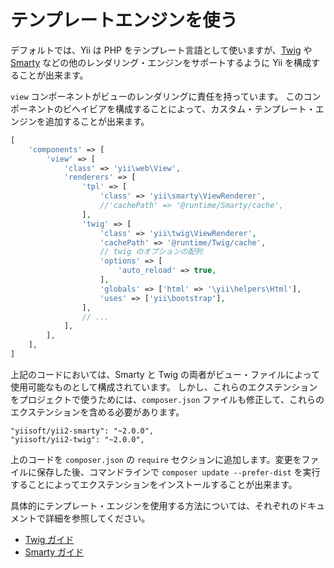 テンプレートエンジンを使う
==========================

デフォルトでは、Yii は PHP をテンプレート言語として使いますが、[Twig](https://twig.symfony.com/) や
[Smarty](http://www.smarty.net/) などの他のレンダリング・エンジンをサポートするように Yii を構成することが出来ます。

`view` コンポーネントがビューのレンダリングに責任を持っています。
このコンポーネントのビヘイビアを構成することによって、カスタム・テンプレート・エンジンを追加することが出来ます。

```php
[
    'components' => [
        'view' => [
            'class' => 'yii\web\View',
            'renderers' => [
                'tpl' => [
                    'class' => 'yii\smarty\ViewRenderer',
                    //'cachePath' => '@runtime/Smarty/cache',
                ],
                'twig' => [
                    'class' => 'yii\twig\ViewRenderer',
                    'cachePath' => '@runtime/Twig/cache',
                    // twig のオプションの配列
                    'options' => [
                        'auto_reload' => true,
                    ],
                    'globals' => ['html' => '\yii\helpers\Html'],
                    'uses' => ['yii\bootstrap'],
                ],
                // ...
            ],
        ],
    ],
]
```

上記のコードにおいては、Smarty と Twig の両者がビュー・ファイルによって使用可能なものとして構成されています。
しかし、これらのエクステンションをプロジェクトで使うためには、`composer.json` ファイルも修正して、これらのエクステンションを含める必要があります。

```
"yiisoft/yii2-smarty": "~2.0.0",
"yiisoft/yii2-twig": "~2.0.0",
```
上のコードを `composer.json` の `require` セクションに追加します。変更をファイルに保存した後、コマンドラインで `composer update --prefer-dist` を実行することによってエクステンションをインストールすることが出来ます。

具体的にテンプレート・エンジンを使用する方法については、それぞれのドキュメントで詳細を参照してください。

- [Twig ガイド](https://www.yiiframework.com/extension/yiisoft/yii2-twig/doc/guide/)
- [Smarty ガイド](https://www.yiiframework.com/extension/yiisoft/yii2-smarty/doc/guide/)

